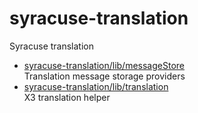 # syracuse-translation

Syracuse translation

* [syracuse-translation/lib/messageStore](lib/messageStore.md)  
  Translation message storage providers
* [syracuse-translation/lib/translation](lib/translation.md)  
  X3 translation helper
